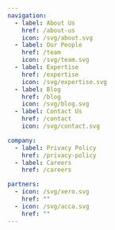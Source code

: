 ```yaml
---
navigation:
  - label: About Us
    href: /about-us
    icon: /svg/about.svg
  - label: Our People
    href: /team
    icon: /svg/team.svg
  - label: Expertise
    href: /expertise
    icon: /svg/expertise.svg
  - label: Blog
    href: /blog
    icon: /svg/blog.svg
  - label: Contact Us
    href: /contact
    icon: /svg/contact.svg

company:
  - label: Privacy Policy
    href: /privacy-policy
  - label: Careers
    href: /careers

partners:
  - icon: /svg/xero.svg
    href: ""
  - icon: /svg/acca.svg
    href: ""
---
```

